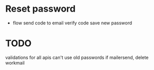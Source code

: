 # Reset password

- flow
  send code to email
  verify code
  save new password

# TODO

validations for all apis
can't use old passwords
if mailersend, delete workmail

